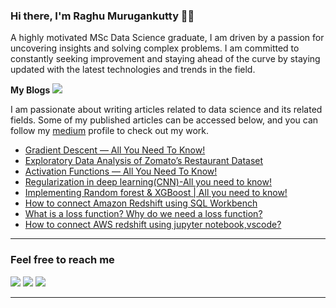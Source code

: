 ### Hi there, I'm Raghu Murugankutty 🌱🔭

A highly motivated MSc Data Science graduate, I am driven by a passion for uncovering insights and solving complex problems. I am committed to constantly seeking improvement and staying ahead of the curve by staying updated with the latest technologies and trends in the field.


**My Blogs** <img src="https://img.icons8.com/color/25/null/google-blog-search.png"/><br> 

I am passionate about writing articles related to data science and its related fields.
Some of my published articles can be accessed below, and you can follow my [medium](https://medium.com/@raghu.murugankutty5) profile to check out my work.

  - [Gradient Descent — All You Need To Know!](https://blog.jovian.ai/gradient-descent-all-you-need-to-know-548a05c0461d)
  - [Exploratory Data Analysis of Zomato’s Restaurant Dataset](https://medium.com/@raghu.murugankutty5/exploratory-data-analysis-of-zomatos-restaurant-dataset-e8f5b117e6af)
  - [Activation Functions — All You Need To Know!](https://medium.com/@raghu.murugankutty5/what-is-an-activation-function-f8b92b299a5b)
  - [Regularization in deep learning(CNN)-All you need to know!](https://medium.com/@raghu.murugankutty5/regularization-techniques-to-minimize-overfitting-in-deep-learning-image-classification-using-cnn-51d6406cfe0f)
  - [Implementing Random forest & XGBoost | All you need to know!](https://medium.com/@raghu.murugankutty5/walmart-store-sales-forecasting-random-forest-xgboost-hyperparameter-tuning-kaggle-bdc713875e63)
  - [How to connect Amazon Redshift using SQL Workbench](https://medium.com/@raghu.murugankutty5/how-to-amazon-redshift-using-sql-workbench-19e0309c2345)
  - [What is a loss function? Why do we need a loss function?](https://medium.com/@raghu.murugankutty5/what-is-a-loss-function-5d4fd1b4957c)
  - [How to connect AWS redshift using jupyter notebook,vscode?](https://medium.com/@raghu.murugankutty5/to-connect-aws-redshift-by-using-python-notebook-vs-code-jupyter-notebook-all-you-need-to-660e7a2238f) 
  
  
<hr>

### Feel free to reach me

[<img target="_blank" src="https://img.icons8.com/doodle/50/000000/linkedin-circled.png"/>](https://www.linkedin.com/in/raghumurugankutty/)
[<img src="https://img.icons8.com/doodle/50/null/blogger--v1.png"/>](https://medium.com/@raghu.murugankutty5)
[<img src="https://img.icons8.com/doodle/50/null/whatsapp.png"/>](https://wa.me/919846361426) 

<hr>

<!--
**Raghu-murugankutty/Raghu-murugankutty** is a ✨ _special_ ✨ repository because its `README.md` (this file) appears on your GitHub profile.

